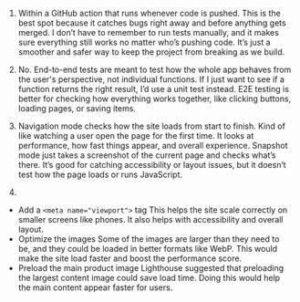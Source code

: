 1. Within a GitHub action that runs whenever code is pushed.
This is the best spot because it catches bugs right away and before anything gets merged. I don’t have to remember to run tests manually, and it makes sure everything still works no matter who’s pushing code. It’s just a smoother and safer way to keep the project from breaking as we build.

2. No.
End-to-end tests are meant to test how the whole app behaves from the user's perspective, not individual functions. If I just want to see if a function returns the right result, I’d use a unit test instead. E2E testing is better for checking how everything works together, like clicking buttons, loading pages, or saving items.

3. Navigation mode checks how the site loads from start to finish. Kind of like watching a user open the page for the first time. It looks at performance, how fast things appear, and overall experience.
Snapshot mode just takes a screenshot of the current page and checks what’s there. It’s good for catching accessibility or layout issues, but it doesn’t test how the page loads or runs JavaScript.

4.
- Add a `<meta name="viewport">` tag
This helps the site scale correctly on smaller screens like phones. It also helps with accessibility and overall layout.
- Optimize the images
Some of the images are larger than they need to be, and they could be loaded in better formats like WebP. This would make the site load faster and boost the performance score.
- Preload the main product image
Lighthouse suggested that preloading the largest content image could save load time. Doing this would help the main content appear faster for users.





